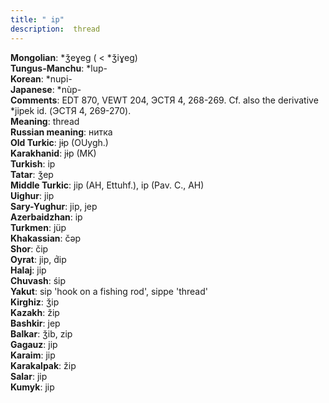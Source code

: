 ```yaml
---
title: " ip"
description:  thread
---
```


<strong>Mongolian</strong>:  *ǯeɣeg ( < *ǯiɣeg)<br>
<strong>Tungus-Manchu</strong>:  *lup-<br>
<strong>Korean</strong>:  *nupi-<br>
<strong>Japanese</strong>:  *nùp-<br>
<strong>Comments</strong>:  EDT 870, VEWT 204, ЭСТЯ 4, 268-269. Cf. also the derivative *jipek id. (ЭСТЯ 4, 269-270).<br>
<strong>Meaning</strong>:  thread<br>
<strong>Russian meaning</strong>:  нитка<br>
<strong>Old Turkic</strong>:  jɨp (OUygh.)<br>
<strong>Karakhanid</strong>:  jɨp (MK)<br>
<strong>Turkish</strong>:  ip<br>
<strong>Tatar</strong>:  ǯep<br>
<strong>Middle Turkic</strong>:  jip (AH, Ettuhf.), ip (Pav. C., AH)<br>
<strong>Uighur</strong>:  jip<br>
<strong>Sary-Yughur</strong>:  jip, jep<br>
<strong>Azerbaidzhan</strong>:  ip<br>
<strong>Turkmen</strong>:  jüp<br>
<strong>Khakassian</strong>:  čǝp<br>
<strong>Shor</strong>:  čip<br>
<strong>Oyrat</strong>:  jip, d́ip<br>
<strong>Halaj</strong>:  jip<br>
<strong>Chuvash</strong>:  śip<br>
<strong>Yakut</strong>:  sip 'hook on a fishing rod', sippe 'thread'<br>
<strong>Kirghiz</strong>:  ǯip<br>
<strong>Kazakh</strong>:  žip<br>
<strong>Bashkir</strong>:  jep<br>
<strong>Balkar</strong>:  ǯib, zip<br>
<strong>Gagauz</strong>:  jip<br>
<strong>Karaim</strong>:  jip<br>
<strong>Karakalpak</strong>:  žip<br>
<strong>Salar</strong>:  jip<br>
<strong>Kumyk</strong>:  jip<br>


